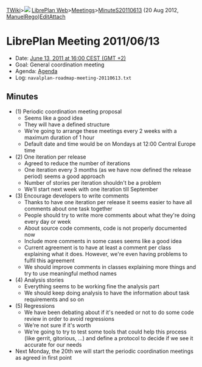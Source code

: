 [TWiki](/twiki/Main/WebHome)&gt;![](/twiki/TWiki/TWikiDocGraphics/web-bg-small.gif) [LibrePlan Web](/twiki/LibrePlan/WebHome)&gt;[Meetings](/twiki/LibrePlan/Meetings)&gt;[MinuteS20110613](http://wiki.libreplan-enterprise.com/twiki/LibrePlan/MinuteS20110613 "Topic revision: 3 (20 Aug 2012 - 09:52:56)") (20 Aug 2012, [ManuelRego](/twiki/Main/ManuelRego))[Edit](http://wiki.libreplan-enterprise.com/twiki/bin/edit/LibrePlan/MinuteS20110613?t=1520337954 "Edit this topic text")[Attach](/twiki/bin/attach/LibrePlan/MinuteS20110613 "Attach an image or document to this topic")

 LibrePlan Meeting 2011/06/13
============================================================================================================================

-   Date: [June 13, 2011 at 16:00 CEST (GMT +2)](http://www.timeanddate.com/worldclock/fixedtime.html?day=13&month=6&year=2011&hour=16&min=0&sec=0&p1=48)
-   Goal: General coordination meeting
-   Agenda: [Agenda](https://sourceforge.net/mailarchive/forum.php?thread_name=1307443691.2253.29.camel%40orion&forum_name=navalplan-devel)
-   Log: `navalplan-roadmap-meeting-20110613.txt`

 Minutes
----------------------------------

-   (1) Periodic coordination meeting proposal
    -   Seems like a good idea
    -   They will have a defined structure
    -   We're going to arrange these meetings every 2 weeks with a maximum duration of 1 hour
    -   Default date and time would be on Mondays at 12:00 Central Europe time
-   (2) One iteration per release
    -   Agreed to reduce the number of iterations
    -   One iteration every 3 months (as we have now defined the release period) seems a good approach
    -   Number of stories per iteration shouldn't be a problem
    -   We'll start next week with one iteration till September
-   (3) Encourage developers to write comments
    -   Thanks to have one iteration per release it seems easier to have all comments about one task together
    -   People should try to write more comments about what they're doing every day or week
    -   About source code comments, code is not properly documented now
    -   Include more comments in some cases seems like a good idea
    -   Current agreement is to have at least a comment per class explaining what it does. However, we're even having problems to fulfil this agreement
    -   We should improve comments in classes explaining more things and try to use meaningful method names
-   (4) Analysis stories
    -   Everything seems to be working fine the analysis part
    -   We should keep doing analysis to have the information about task requirements and so on
-   (5) Regressions
    -   We have been debating about if it's needed or not to do some code review in order to avoid regressions
    -   We're not sure if it's worth
    -   We're going to try to test some tools that could help this process (like gerrit, gitorious, ...) and define a protocol to decide if we see it accurate for our needs
-   Next Monday, the 20th we will start the periodic coordination meetings as agreed in first point

